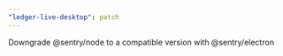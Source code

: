 ```yaml
---
"ledger-live-desktop": patch
---
```


Downgrade @sentry/node to a compatible version with @sentry/electron
